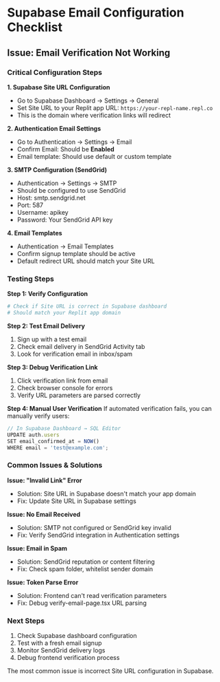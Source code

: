 # Supabase Email Configuration Checklist

## Issue: Email Verification Not Working

### Critical Configuration Steps

**1. Supabase Site URL Configuration**
- Go to Supabase Dashboard → Settings → General  
- Set Site URL to your Replit app URL: `https://your-repl-name.repl.co`
- This is the domain where verification links will redirect

**2. Authentication Email Settings**
- Go to Authentication → Settings → Email
- Confirm Email: Should be **Enabled**
- Email template: Should use default or custom template

**3. SMTP Configuration (SendGrid)**
- Authentication → Settings → SMTP
- Should be configured to use SendGrid
- Host: smtp.sendgrid.net
- Port: 587
- Username: apikey
- Password: Your SendGrid API key

**4. Email Templates**
- Authentication → Email Templates
- Confirm signup template should be active
- Default redirect URL should match your Site URL

### Testing Steps

**Step 1: Verify Configuration**
```bash
# Check if Site URL is correct in Supabase dashboard
# Should match your Replit app domain
```

**Step 2: Test Email Delivery**
1. Sign up with a test email
2. Check email delivery in SendGrid Activity tab
3. Look for verification email in inbox/spam

**Step 3: Debug Verification Link**
1. Click verification link from email
2. Check browser console for errors
3. Verify URL parameters are parsed correctly

**Step 4: Manual User Verification**
If automated verification fails, you can manually verify users:

```javascript
// In Supabase Dashboard → SQL Editor
UPDATE auth.users 
SET email_confirmed_at = NOW() 
WHERE email = 'test@example.com';
```

### Common Issues & Solutions

**Issue: "Invalid Link" Error**
- Solution: Site URL in Supabase doesn't match your app domain
- Fix: Update Site URL in Supabase settings

**Issue: No Email Received** 
- Solution: SMTP not configured or SendGrid key invalid
- Fix: Verify SendGrid integration in Authentication settings

**Issue: Email in Spam**
- Solution: SendGrid reputation or content filtering
- Fix: Check spam folder, whitelist sender domain

**Issue: Token Parse Error**
- Solution: Frontend can't read verification parameters
- Fix: Debug verify-email-page.tsx URL parsing

### Next Steps
1. Check Supabase dashboard configuration
2. Test with a fresh email signup
3. Monitor SendGrid delivery logs
4. Debug frontend verification process

The most common issue is incorrect Site URL configuration in Supabase.